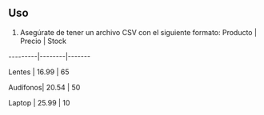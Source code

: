 ## Uso
1. Asegúrate de tener un archivo CSV con el siguiente formato:
Producto | Precio | Stock

---------|--------|-------

Lentes   | 16.99  | 65

Audífonos| 20.54  | 50

Laptop   | 25.99  | 10
